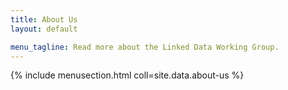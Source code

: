 ```yaml
---
title: About Us
layout: default

menu_tagline: Read more about the Linked Data Working Group.
---
```


{% include menusection.html coll=site.data.about-us %}